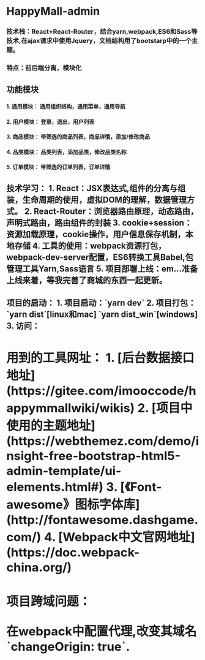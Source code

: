 <h1>HappyMall-admin</h1>
<h3>技术栈：React+React-Router，结合yarn,webpack,ES6和Sass等技术,在ajax请求中使用Jquery，文档结构用了bootstarp中的一个主题。
<h3>特点：前后端分离，模块化

<h2>功能模块
<h4>1. 通用模块：
    通用组织结构，通用菜单，通用导航
<h4>2. 用户模块：
    登录，退出，用户列表
<h4>3. 商品模块：
    带筛选的商品列表，商品详情，添加/修改商品
<h4>4. 品类模块：
    品类列表，添加品类，修改品类名称
<h4>5. 订单模块：
    带筛选的订单列表，订单详情

<h2>技术学习：
1. React：JSX表达式,组件的分离与组装，生命周期的使用，虚拟DOM的理解，数据管理方式。
2. React-Router：浏览器路由原理，动态路由，声明式路由，路由组件的封装
3. cookie+session：资源加载原理，cookie操作，用户信息保存机制，本地存储
4. 工具的使用：webpack资源打包，webpack-dev-server配置，ES6转换工具Babel,包管理工具Yarn,Sass语言
5. 项目部署上线：em...准备上线来着，等我完善了商城的东西一起更新。

<h2>项目的启动：
1. 项目启动：`yarn dev`
2. 项目打包：`yarn dist`[linux和mac]  
           `yarn dist_win`[windows]
3. 访问：<http://localhost:8083>

<h2>用到的工具网址：
1. [后台数据接口地址](https://gitee.com/imooccode/happymmallwiki/wikis)
2. [项目中使用的主题地址](https://webthemez.com/demo/insight-free-bootstrap-html5-admin-template/ui-elements.html#)
3. [《Font-awesome》图标字体库](http://fontawesome.dashgame.com/)
4. [Webpack中文官网地址](https://doc.webpack-china.org/)

<h2>项目跨域问题：
    <p>在webpack中配置代理,改变其域名`changeOrigin: true`.
